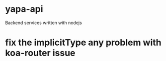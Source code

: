 # yapa-api
Backend services written with nodejs

# fix the implicitType any problem with koa-router issue